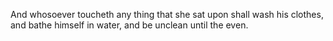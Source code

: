 And whosoever toucheth any thing that she sat upon shall wash his clothes, and bathe himself in water, and be unclean until the even.
